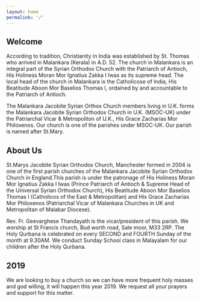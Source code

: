 ```yaml
---
layout: home
permalink: '/'
---
```


## Welcome
According to tradition, Christianity in India was established by St. Thomas who arrived in Malankara (Kerala) in A.D. 52.
The church in Malankara is an integral part of the Syrian Orthodox Church with the Patriarch of Antioch,
His Holiness Moran Mor Ignatius Zakka I Iwas as its supreme head. The local head of the church in Malankara
is the Catholicose of India, His Beatitude Aboon Mor Baselios Thomas I, ordained by and accountable to the Patriarch of Antioch.

The Malankara Jacobite Syrian Orthox Church members living in U.K. forms the Malankara Jacobite Syrian Orthodox Church in U.K.
(MSOC-UK) under the Patriarchal Vicar & Metropoliton of U.K., His Grace Zacharias Mor Philoxenos. Our church is one of the parishes
under MSOC-UK. Our parish is named after St.Mary.

## About Us
St.Marys Jacobite Syrian Orthodox Church, Manchester formed in 2004 is one of the first parish churches of the Malankara Jacobite Syrian Orthodox Church
in England.This parish is under the patronage of His Holiness Moran Mor Ignatius Zakka I Iwas
(Prince Patriarch of Antioch & Supreme Head of the Universal Syrian Orthodox Church), His Beatitude Aboon Mor Baselios Thomas I (Catholicos of the East & Metropolitan) and His Grace Zacharias Mor Philoxenos (Patriarchal Vicar of Malankara Churches in UK and Metropolitan of Malabar Diocese).

Rev. Fr. Geevarghese Thandayath is the vicar/president of this parish. We worship at St Francis church, Bud worth road, Sale moor, M33 2RP. The Holy Qurbana is celebrated on every SECOND and FOURTH Sunday of the month at 9.30AM. We conduct Sunday School class in Malayalam for our children after the Holy Qurbana.

## 2019
We are looking to buy a church so we can have more frequent holy masses and god willing, it will happen this year 2019. We request all your prayers and support for this matter.
